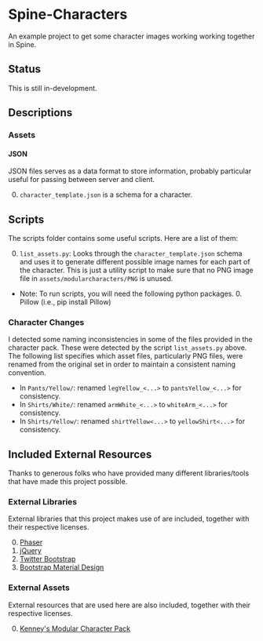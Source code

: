 # Spine-Characters

An example project to get some character images working working
together in Spine.

## Status

This is still in-development.

## Descriptions

### Assets

#### JSON

JSON files serves as a data format to store information, probably particular useful for passing between server and client.

0. `character_template.json` is a schema for a character.

## Scripts

The scripts folder contains some useful scripts. Here are a list of them:

0. `list_assets.py`: Looks through the `character_template.json` schema and uses it to generate different possible image names for each part of the character. This is just a utility script to make sure that no PNG image file in `assets/modularcharacters/PNG` is unused.
  + Note: To run scripts, you will need the following python packages.
     0. Pillow (i.e., pip install Pillow)

### Character Changes

I detected some naming inconsistencies in some of the files provided in the character pack. These were detected by the script `list_assets.py` above. The following list specifies which asset files, particularly PNG files, were renamed from the original set in order to maintain a consistent naming convention.

+ In `Pants/Yellow/`: renamed `legYellow_<...>` to `pantsYellow_<...>` for consistency.
+ In `Shirts/White/`: renamed `armWhite_<...>` to `whiteArm_<...>` for consistency.
+ In `Shirts/Yellow/`: renamed `shirtYellow<...>` to `yellowShirt<...>` for consistency.


## Included  External Resources

Thanks to generous folks who have provided many different libraries/tools that have made this project possible.

### External Libraries

External libraries that this project makes use of are included,
together with their respective licenses. 

0. [Phaser](http://www.phaser.io)
0. [jQuery](http://jquery.com)
0. [Twitter Bootstrap](http://getbootstrap.com)
0. [Bootstrap Material Design](https://fezvrasta.github.io/bootstrap-material-design/bootstrap-elements.html)

### External Assets

External resources that are used here are also included,
together with their respective licenses.

0. [Kenney's Modular Character Pack](http://kenney.nl/assets/modular-characters)
